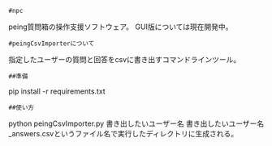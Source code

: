 	#npc
peing質問箱の操作支援ソフトウェア。
GUI版については現在開発中。

	#peingCsvImporterについて
指定したユーザーの質問と回答をcsvに書き出すコマンドラインツール。

	##準備
pip install -r requirements.txt

	##使い方
python peingCsvImporter.py 書き出したいユーザー名
書き出したいユーザー名_answers.csvというファイル名で実行したディレクトリに生成される。


